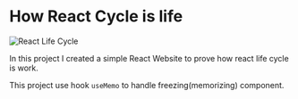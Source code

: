 # How React Cycle is life

![React Life Cycle](https://github.com/user-attachments/assets/8bafd02b-bc49-4a66-9216-042fe8cc749f)

In this project I created a simple React Website to prove how react life cycle is work.

This project use hook  `useMemo` to handle freezing(memorizing) component.
